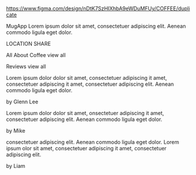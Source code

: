 https://www.figma.com/design/nDtK7SzHIXhbA9eWDuMFUy/COFFEE/duplicate

MugApp
Lorem ipsum dolor sit amet, consectetuer adipiscing elit. Aenean commodo ligula eget dolor.

LOCATION
SHARE

All About Coffee
view all

Reviews
view all



Lorem ipsum dolor dolor sit amet, consectetuer adipiscing it amet, consectetuer adipiscing it amet, consectetuer adipiscing elit. Aenean commodo ligula eget dolor.

by Glenn Lee



Lorem ipsum dolor dolor sit amet, onsectetuer adipiscing it amet, consectetuer adipiscing elit. Aenean commodo ligula eget dolor.

by Mike


consectetuer adipiscing elit. Aenean commodo ligula eget dolor. Lorem ipsum olor sit amet, consectetuer adipiscing it amet, consectetuer adipiscing elit.

by Liam
